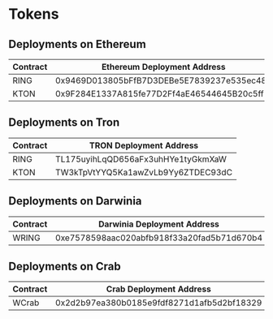 # Tokens

## Deployments on Ethereum
|  Contract  |         Ethereum Deployment Address        |
|------------|--------------------------------------------|
|   RING     | 0x9469D013805bFfB7D3DEBe5E7839237e535ec483 |
|   KTON     | 0x9F284E1337A815fe77D2Ff4aE46544645B20c5ff |


## Deployments on Tron
|  Contract  |           TRON Deployment Address          |
|------------|--------------------------------------------|
|   RING     | TL175uyihLqQD656aFx3uhHYe1tyGkmXaW         |
|   KTON     | TW3kTpVtYYQ5Ka1awZvLb9Yy6ZTDEC93dC         |

## Deployments on Darwinia
|  Contract  |       Darwinia Deployment Address          |
|------------|--------------------------------------------|
|   WRING    | 0xe7578598aac020abfb918f33a20fad5b71d670b4 |

## Deployments on Crab
|  Contract  |         Crab Deployment Address            |
|------------|--------------------------------------------|
|   WCrab    | 0x2d2b97ea380b0185e9fdf8271d1afb5d2bf18329 |
